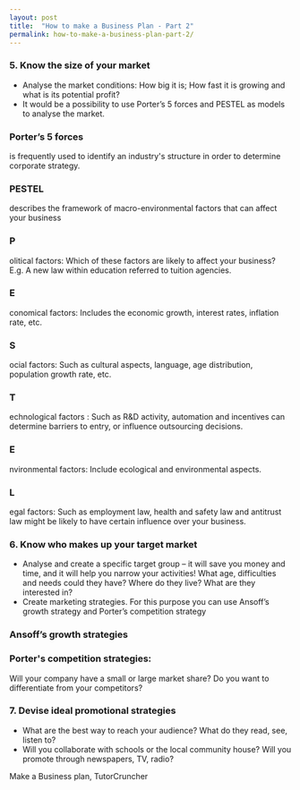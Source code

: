 ```yaml
---
layout: post
title:  "How to make a Business Plan - Part 2"
permalink: how-to-make-a-business-plan-part-2/
---
```

### 5\. Know the size of your market

* Analyse the market conditions: How big it is; How fast it is growing and what is its potential profit? 
* It would be a possibility to use Porter’s 5 forces and PESTEL as models to analyse the market. 

### Porter’s 5 forces

is frequently used to identify an industry's structure in order to determine corporate strategy. 

### PESTEL

describes the framework of macro-environmental factors that can affect your business 

### P

olitical factors: Which of these factors are likely to affect your business? E.g. A new law within education referred to tuition agencies. 

### E

conomical factors: Includes the economic growth, interest rates, inflation rate, etc. 

### S

ocial factors: Such as cultural aspects, language, age distribution, population growth rate, etc. 

### T 

echnological  factors  : Such as R&D activity, automation and incentives can determine barriers to entry, or influence outsourcing decisions.  

### E

nvironmental factors: Include ecological and environmental aspects. 

### L 

egal factors: Such as employment law, health and safety law and antitrust law might be likely to have certain influence over your business. 

### 6\. Know who makes up your target market 

* Analyse and create a specific target group – it will save you money and time, and it will help you narrow your activities! What age, difficulties and needs could they have? Where do they live? What are they interested in? 
* Create marketing strategies. For this purpose you can use Ansoff’s growth strategy and Porter’s competition strategy 

### Ansoff’s growth strategies

### Porter's competition strategies:

Will your company have a small or large market share? Do you want to
differentiate from your competitors?

### 7\. Devise ideal promotional strategies

* What are the best way to reach your audience? What do they read, see, listen to? 
* Will you collaborate with schools or the local community house? Will you promote through newspapers, TV, radio? 

Make a Business plan,  TutorCruncher
